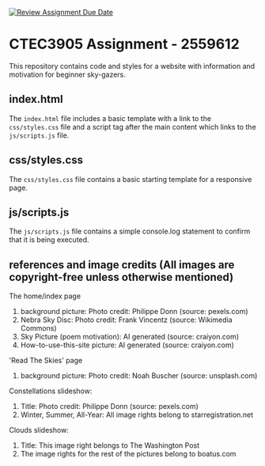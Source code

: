 [![Review Assignment Due Date](https://classroom.github.com/assets/deadline-readme-button-24ddc0f5d75046c5622901739e7c5dd533143b0c8e959d652212380cedb1ea36.svg)](https://classroom.github.com/a/GGwkV7WK)
# CTEC3905 Assignment - 2559612

This repository contains code and styles for a website with information and motivation for beginner sky-gazers. 


## index.html

The `index.html` file includes a basic template with a link to the `css/styles.css` file and a script tag after the main content which links to the `js/scripts.js` file.

## css/styles.css

The `css/styles.css` file contains a basic starting template for a responsive page.

## js/scripts.js

The `js/scripts.js` file contains a simple console.log statement to confirm that it is being executed.

## references and image credits (All images are copyright-free unless otherwise mentioned)

The home/index page
1. background picture: Photo credit: Philippe Donn (source: pexels.com)
2. Nebra Sky Disc: Photo credit: Frank Vincentz (source: Wikimedia Commons)
3. Sky Picture (poem motivation): AI generated (source: craiyon.com)
4. How-to-use-this-site picture: AI generated (source: craiyon.com)

'Read The Skies' page
1. background picture: Photo credit: Noah Buscher (source: unsplash.com)

Constellations slideshow:
1. Title: Photo credit: Philippe Donn (source: pexels.com)
2. Winter, Summer, All-Year: All image rights belong to starregistration.net

Clouds slideshow: 
1. Title: This image right belongs to The Washington Post
2. The image rights for the rest of the pictures belong to boatus.com